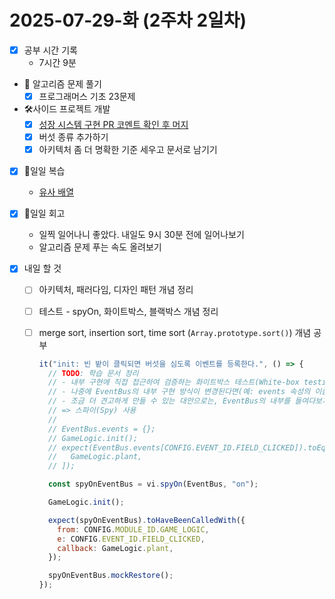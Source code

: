 # 2025-07-29-화 (2주차 2일차)

- [x] 공부 시간 기록
  - 7시간 9분
- 🧠 알고리즘 문제 풀기
  - [x] 프로그래머스 기초 23문제
- 🛠️사이드 프로젝트 개발
  - [x] [성장 시스템 구현 PR 코멘트 확인 후 머지](https://github.com/macaronpark/mushroom-in-my-yard/pull/3)
  - [x] 버섯 종류 추가하기
  - [x] 아키텍처 좀 더 명확한 기준 세우고 문서로 남기기
- [x] 🔄일일 복습
  - [유사 배열](/javascript/type.md/)
- [x] 🔄일일 회고
  - 일찍 일어나니 좋았다. 내일도 9시 30분 전에 일어나보기
  - 알고리즘 문제 푸는 속도 올려보기
- [x] 내일 할 것

  - [ ] 아키텍처, 패러다임, 디자인 패턴 개념 정리
  - [ ] 테스트 - spyOn, 화이트박스, 블랙박스 개념 정리
  - [ ] merge sort, insertion sort, time sort (`Array.prototype.sort()`) 개념 공부

    ```javascript
    it("init: 빈 밭이 클릭되면 버섯을 심도록 이벤트를 등록한다.", () => {
      // TODO: 학습 문서 정리
      // - 내부 구현에 직접 접근하여 검증하는 화이트박스 테스트(White-box testing)에 가깝다.
      // - 나중에 EventBus의 내부 구현 방식이 변경된다면(예: events 속성의 이름을 바꾸거나, Map으로 구조를 바꾼다면) EventBus의 기능 자체는 정상이더라도 이 테스트 코드는 실패하게 된다.
      // - 조금 더 견고하게 만들 수 있는 대안으로는, EventBus의 내부를 들여다보지 않고 "외부에서 보이는 행동"을 검증하는 방법이 있다.
      // => 스파이(Spy) 사용
      //
      // EventBus.events = {};
      // GameLogic.init();
      // expect(EventBus.events[CONFIG.EVENT_ID.FIELD_CLICKED]).toEqual([
      //   GameLogic.plant,
      // ]);

      const spyOnEventBus = vi.spyOn(EventBus, "on");

      GameLogic.init();

      expect(spyOnEventBus).toHaveBeenCalledWith({
        from: CONFIG.MODULE_ID.GAME_LOGIC,
        e: CONFIG.EVENT_ID.FIELD_CLICKED,
        callback: GameLogic.plant,
      });

      spyOnEventBus.mockRestore();
    });
    ```
